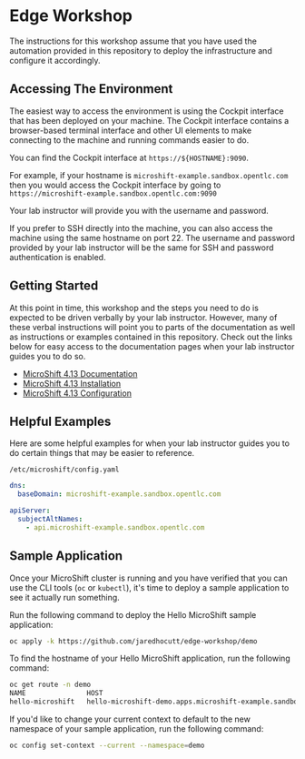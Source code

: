 # Edge Workshop

The instructions for this workshop assume that you have used the automation provided in this
repository to deploy the infrastructure and configure it accordingly.

## Accessing The Environment

The easiest way to access the environment is using the Cockpit interface that has been deployed on
your machine. The Cockpit interface contains a browser-based terminal interface and other UI
elements to make connecting to the machine and running commands easier to do.

You can find the Cockpit interface at `https://${HOSTNAME}:9090`.

For example, if your hostname is `microshift-example.sandbox.opentlc.com` then you would access the
Cockpit interface by going to `https://microshift-example.sandbox.opentlc.com:9090`

Your lab instructor will provide you with the username and password.

If you prefer to SSH directly into the machine, you can also access the machine using the same
hostname on port 22. The username and password provided by your lab instructor will be the same for
SSH and password authentication is enabled.

## Getting Started

At this point in time, this workshop and the steps you need to do is expected to be driven verbally
by your lab instructor. However, many of these verbal instructions will point you to parts of the
documentation as well as instructions or examples contained in this repository. Check out the links
below for easy access to the documentation pages when your lab instructor guides you to do so.

- [MicroShift 4.13 Documentation](https://access.redhat.com/documentation/en-us/red_hat_build_of_microshift/4.13)
- [MicroShift 4.13 Installation](https://access.redhat.com/documentation/en-us/red_hat_build_of_microshift/4.13/html-single/installing)
- [MicroShift 4.13 Configuration](https://access.redhat.com/documentation/en-us/red_hat_build_of_microshift/4.13/html-single/configuring)

## Helpful Examples

Here are some helpful examples for when your lab instructor guides you to do certain things that may
be easier to reference.

`/etc/microshift/config.yaml`

```yaml
dns:
  baseDomain: microshift-example.sandbox.opentlc.com

apiServer:
  subjectAltNames:
    - api.microshift-example.sandbox.opentlc.com
```

## Sample Application

Once your MicroShift cluster is running and you have verified that you can use the CLI tools (`oc`
or `kubectl`), it's time to deploy a sample application to see it actually run something.

Run the following command to deploy the Hello MicroShift sample application:

```bash
oc apply -k https://github.com/jaredhocutt/edge-workshop/demo
```

To find the hostname of your Hello MicroShift application, run the following command:

```bash
oc get route -n demo
NAME               HOST                                                                ADMITTED   SERVICE            TLS
hello-microshift   hello-microshift-demo.apps.microshift-example.sandbox.opentlc.com   True       hello-microshift
```

If you'd like to change your current context to default to the new namespace of your sample
application, run the following command:

```bash
oc config set-context --current --namespace=demo
```
